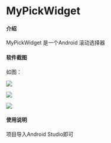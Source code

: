 # MyPickWidget

#### 介绍
MyPickWidget 是一个Android 滚动选择器

#### 软件截图
如图：

![](C:\Users\MAZHUANG\Desktop\3da43805-43c5-4d23-a2ee-2045bc633d1d.jpg)

![](C:\Users\MAZHUANG\Desktop\24a91de4-85ab-49f4-a0e3-4351070cf58e.jpg)

![](C:\Users\MAZHUANG\Desktop\d31d6cd8-df31-42d4-acb7-b228edd70b92.jpg)

#### 使用说明

项目导入Android Studio即可
